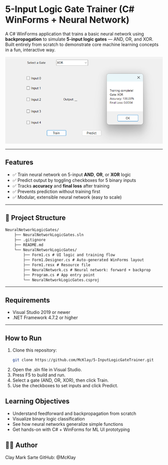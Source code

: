 # 5-Input Logic Gate Trainer (C# WinForms + Neural Network)

A C# WinForms application that trains a basic neural network using **backpropagation** to simulate **5-input logic gates** — AND, OR, and XOR. Built entirely from scratch to demonstrate core machine learning concepts in a fun, interactive way.

![screenshot](sample.png)

---

## Features

- ✅ Train neural network on 5-input **AND**, **OR**, or **XOR** logic
- ✅ Predict output by toggling checkboxes for 5 binary inputs
- ✅ Tracks **accuracy** and **final loss** after training
- ✅ Prevents prediction without training first
- ✅ Modular, extensible neural network (easy to scale)

---

## 📂 Project Structure

```
NeuralNetworkLogicGates/ 
    ├── NeuralNetworkLogicGates.sln 
    ├── .gitignore 
    ├── README.md 
    └── NeuralNetworkLogicGates/ 
        ├── Form1.cs # UI logic and training flow 
        ├── Form1.Designer.cs # Auto-generated WinForms layout 
        ├── Form1.resx # Resource file 
        ├── NeuralNetwork.cs # Neural network: forward + backprop 
        ├── Program.cs # App entry point 
        └── NeuralNetworkLogicGates.csproj
```

---

## Requirements

- Visual Studio 2019 or newer
- .NET Framework 4.7.2 or higher

---

## How to Run

1. Clone this repository:
   ```bash
   git clone https://github.com/McKlay/5-InputLogicGateTrainer.git
2. Open the .sln file in Visual Studio.
3. Press F5 to build and run.
4. Select a gate (AND, OR, XOR), then click Train.
5. Use the checkboxes to set inputs and click Predict.

## Learning Objectives
- Understand feedforward and backpropagation from scratch
- Visualize binary logic classification
- See how neural networks generalize simple functions
- Get hands-on with C# + WinForms for ML UI prototyping

## 👨‍💻 Author
Clay Mark Sarte
GitHub: @McKlay